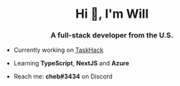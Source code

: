 <h1 align="center">Hi 👋, I'm Will</h1>
<h3 align="center">A full-stack developer from the U.S.</h3>

- Currently working on [TaskHack](https://github.com/will-zzz/NT_Habits)

- Learning **TypeScript**, **NextJS** and **Azure**

- Reach me: **cheb#3434** on Discord
